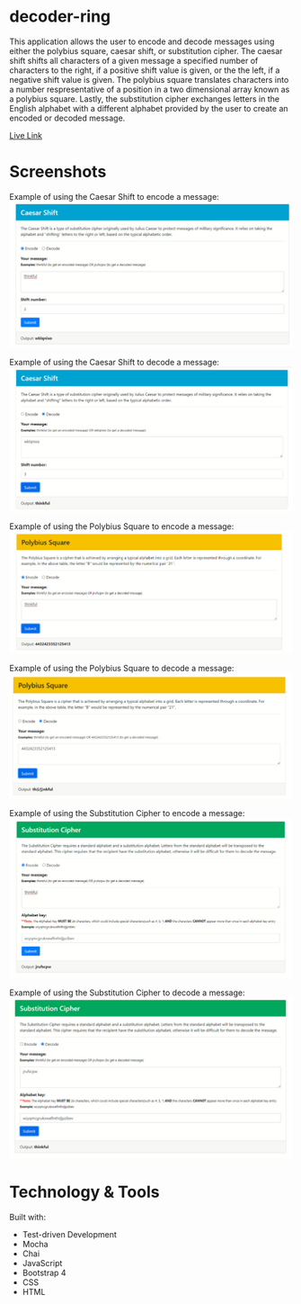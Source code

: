 # decoder-ring

This application allows the user to encode and decode messages using either the polybius square, caesar shift, or substitution cipher. The caesar shift shifts all characters of a given message a specified number of characters to the right, if a positive shift value is given, or the the left, if a negative shift value is given. The polybius square translates characters into a number respresentative of a position in a two dimensional array known as a polybius square. Lastly, the substitution cipher exchanges letters in the English alphabet with a different alphabet provided by the user to create an encoded or decoded message.

[Live Link](https://decoder-ring-tau.vercel.app/index.html)

# Screenshots
Example of using the Caesar Shift to encode a message:
![Caesar Shift Encode](/src/images/caesarshift.jpg)

Example of using the Caesar Shift to decode a message:
![Caesar Shift Decode](/src/images/caesardecode.jpg)

Example of using the Polybius Square to encode a message:
![Polybius Square Encode](/src/images/polybiussquare.jpg)

Example of using the Polybius Square to decode a message:
![Polybius Square Decode](/src/images/polybiusdecode.jpg)

Example of using the Substitution Cipher to encode a message:
![Substitution Cipher Encode](/src/images/substitutioncipher.jpg)

Example of using the Substitution Cipher to decode a message:
![Substitution Cipher Decode](/src/images/substitutiondecode.jpg)
# Technology & Tools
Built with:
* Test-driven Development
* Mocha
* Chai
* JavaScript
* Bootstrap 4
* CSS
* HTML
